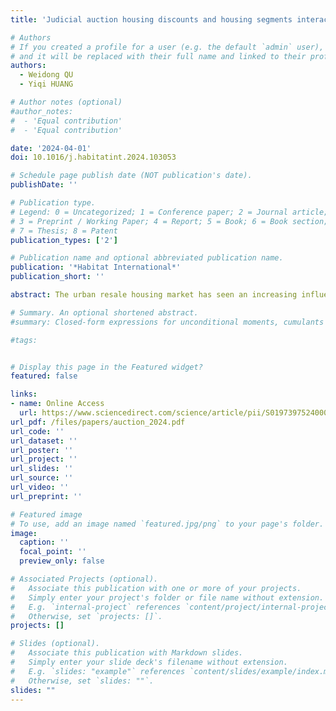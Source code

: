 ```yaml
---
title: 'Judicial auction housing discounts and housing segments interaction: Evidence from China'

# Authors
# If you created a profile for a user (e.g. the default `admin` user), write the username (folder name) here
# and it will be replaced with their full name and linked to their profile.
authors:
  - Weidong QU
  - Yiqi HUANG

# Author notes (optional)
#author_notes:
#  - 'Equal contribution'
#  - 'Equal contribution'

date: '2024-04-01'
doi: 10.1016/j.habitatint.2024.103053

# Schedule page publish date (NOT publication's date).
publishDate: ''

# Publication type.
# Legend: 0 = Uncategorized; 1 = Conference paper; 2 = Journal article;
# 3 = Preprint / Working Paper; 4 = Report; 5 = Book; 6 = Book section;
# 7 = Thesis; 8 = Patent
publication_types: ['2']

# Publication name and optional abbreviated publication name.
publication: '*Habitat International*'
publication_short: ''

abstract: The urban resale housing market has seen an increasing influence from the judicial auction housing segment. This study delves into judicial auction housing discounts and the underpinning mechanisms from the standpoint of buyer risk preference and market interplay. Transaction data from 11 prominent cities in China, spanning July 2017 to October 2020, were analyzed. Principal empirical outcomes suggest an average economic depreciation for China's judicial auction housing market of approximately 14%, corroborated by our neighbor-matched sample. Key findings suggest a substitution effect between the judicial auction and regular resale segments and highlight the significance of purchasing risk as a determinant for this channel. Moreover, an increase in uncertainty about the overall market environment could intensify demand flowing out of the judicial auction market as well as its economic depreciation. The results offer insightful implications for policy designers, emphasizing the enhancement of judicial auction housing quality and the need for improving transparency of information in the resale housing market.

# Summary. An optional shortened abstract.
#summary: Closed-form expressions for unconditional moments, cumulants and polyspectra of order higher than two are derived for non-Gaussian or nonlinear (pruned) solutions to DSGE models. Apart from the existence of moments and white noise property no distributional assumptions are needed. The accuracy and utility of the formulas for computing skewness and kurtosis are demonstrated by three prominent models, the baseline medium-sized New Keynesian model used for empirical analysis (first-order approximation), a small-scale monetary business cycle model (second-order approximation) and the neoclassical growth model (third-order approximation). Both the Gaussian as well as Student's t-distribution are considered as the underlying stochastic processes. Lastly, the efficiency gain of including higher-order statistics is demonstrated by the estimation of a RBC model within a Generalized Method of Moments framework.

#tags:


# Display this page in the Featured widget?
featured: false

links:
- name: Online Access
  url: https://www.sciencedirect.com/science/article/pii/S0197397524000535
url_pdf: /files/papers/auction_2024.pdf
url_code: ''
url_dataset: ''
url_poster: ''
url_project: ''
url_slides: ''
url_source: ''
url_video: ''
url_preprint: ''

# Featured image
# To use, add an image named `featured.jpg/png` to your page's folder.
image:
  caption: ''
  focal_point: ''
  preview_only: false

# Associated Projects (optional).
#   Associate this publication with one or more of your projects.
#   Simply enter your project's folder or file name without extension.
#   E.g. `internal-project` references `content/project/internal-project/index.md`.
#   Otherwise, set `projects: []`.
projects: []

# Slides (optional).
#   Associate this publication with Markdown slides.
#   Simply enter your slide deck's filename without extension.
#   E.g. `slides: "example"` references `content/slides/example/index.md`.
#   Otherwise, set `slides: ""`.
slides: ""
---
```

